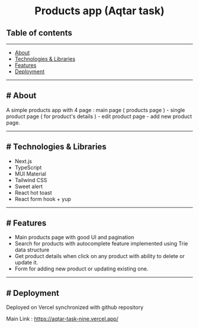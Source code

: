 <!DOCTYPE html>
<html>
  <head> </head>
  <body>
    <h1 style="text-align: center">
      Products app (Aqtar task)
    </h1>
    <h2>Table of contents</h2>
    <hr />
    <ul id="table-contents">
      <li><a href="#About">About</a></li>
      <li><a href="#Technologies">Technologies & Libraries</a></li>
      <li><a href="#Features">Features</a></li>
      <li><a href="#Deployment">Deployment</a></li>
    </ul>
    <hr />
    <section id="About">
      <h2># About</h2>
      <p>
        A simple products app with 4 page : main page ( products page ) - single product page ( for product's details ) - edit product page - add new product page.
      </p>
    </section>
    <hr />
    <section id="Technologies">
      <h2># Technologies & Libraries</h2>
      <ul>
        <li>Next.js</li>
        <li>TypeScript</li>
        <li>MUI Material</li>
        <li>Tailwind CSS</li>
        <li>Sweet alert</li>
        <li>React hot toast</li>
        <li>React form hook + yup</li>
      </ul>
    </section>
    <hr />
    <section id="Features">
      <h2># Features</h2>
      <ul>
        <li>Main products page with good UI and pagination</li>
        <li>Search for products with autocomplete feature implemented using Trie data structure</li>
        <li>Get product details when click on any product with ability to delete or update it.</li>
        <li>Form for adding new product or updating existing one.</li>
      </ul>
    </section>
    <hr />
  <section id="Deployment">
      <h2># Deployment</h2>
      <p>
        Deployed on Vercel synchronized with github repository
      </p>
      <p>
        Main Link :
        <a href="https://aqtar-task-nine.vercel.app/"
          >https://aqtar-task-nine.vercel.app/</a
        >
      </p>
    </section>
  </body>
</html>
